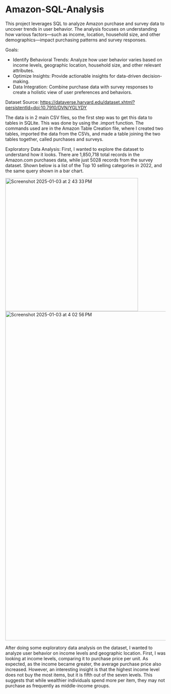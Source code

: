 # Amazon-SQL-Analysis

This project leverages SQL to analyze Amazon purchase and survey data to uncover trends in user behavior. The analysis focuses on understanding how various factors—such as income, location, household size, and other demographics—impact purchasing patterns and survey responses.

Goals:
- Identify Behavioral Trends: Analyze how user behavior varies based on income levels, geographic location, household size, and other relevant attributes.
- Optimize Insights: Provide actionable insights for data-driven decision-making.
- Data Integration: Combine purchase data with survey responses to create a holistic view of user preferences and behaviors.


Dataset Source: https://dataverse.harvard.edu/dataset.xhtml?persistentId=doi:10.7910/DVN/YGLYDY

The data is in 2 main CSV files, so the first step was to get this data to tables in SQLite. This was done by using the .import function. 
The commands used are in the Amazon Table Creation file, where I created two tables, imported the data from the CSVs, and made a table joining the two tables together, called purchases and surveys. 

Exploratory Data Analysis: 
First, I wanted to explore the dataset to understand how it looks. There are 1,850,718 total records in the Amazon.com purchases data, while just 5028 records from the survey dataset. 
Shown below is a list of the Top 10 selling categories in 2022, and the same query shown in a bar chart. 

<img width="417" alt="Screenshot 2025-01-03 at 2 43 33 PM" src="https://github.com/user-attachments/assets/0b5468ea-d50b-49a3-bb79-c6f97e905d9c" />
<img width="1031" alt="Screenshot 2025-01-03 at 4 02 56 PM" src="https://github.com/user-attachments/assets/14a7a71d-5649-431b-b6c5-e82a532839c3" />

After doing some exploratory data analysis on the dataset, I wanted to analyze user behavior on income levels and geographic location. First, I was looking at income levels, comparing it to purchase price per unit. As expected, as the income became greater, the average purchase price also increased. However, an interesting insight is that the highest income level does not buy the most items, but it is fifth out of the seven levels. This suggests that while wealthier individuals spend more per item, they may not purchase as frequently as middle-income groups.


